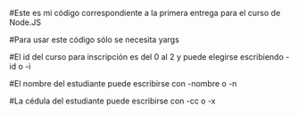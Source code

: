 #Este es mi código correspondiente a la primera entrega para el curso de Node.JS

#Para usar este código sólo se necesita yargs

#El id del curso para inscripción es del 0 al 2 y puede elegirse escribiendo -id o -i

#El nombre del estudiante puede escribirse con -nombre o -n

#La cédula del estudiante puede escribirse con -cc o -x
